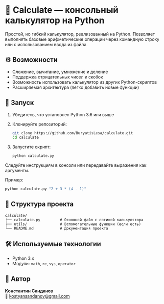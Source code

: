 # 🧮 Calculate — консольный калькулятор на Python

Простой, но гибкий калькулятор, реализованный на Python. Позволяет выполнять базовые арифметические операции через командную строку или с использованием ввода из файла.

## ⚙️ Возможности

- Сложение, вычитание, умножение и деление
- Поддержка отрицательных чисел и скобок
- Возможность использовать калькулятор из других Python-скриптов
- Расширяемая архитектура (легко добавить новые функции)

## 🚀 Запуск

1. Убедитесь, что установлен Python 3.6 или выше
2. Клонируйте репозиторий:

   ```bash
   git clone https://github.com/BuryatisLesa/calculate.git
   cd calculate
   ```

3. Запустите скрипт:

   ```bash
   python calculate.py
   ```

Следуйте инструкциям в консоли или передавайте выражения как аргументы.

Пример:

```bash
python calculate.py "2 + 3 * (4 - 1)"
```

## 📁 Структура проекта

```plaintext
calculate/
├── calculate.py         # Основной файл с логикой калькулятора
├── utils/               # Вспомогательные функции (если есть)
└── README.md            # Документация проекта
```

## 🛠️ Используемые технологии

- Python 3.x
- Модули: `math`, `re`, `sys`, `operator`

## 👤 Автор

**Константин Санданов**  
📧 [kostyansandanov@gmail.com](mailto:kostyansandanov@gmail.com)
